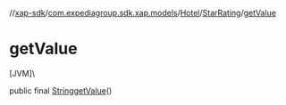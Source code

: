 //[xap-sdk](../../../../index.md)/[com.expediagroup.sdk.xap.models](../../index.md)/[Hotel](../index.md)/[StarRating](index.md)/[getValue](get-value.md)

# getValue

[JVM]\

public final [String](https://docs.oracle.com/javase/8/docs/api/java/lang/String.html)[getValue](get-value.md)()
